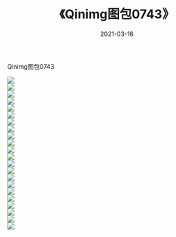 ﻿---
layout: post
title:  《Qinimg图包0743》
date:   2021-03-16
img: http://imgx.orgx.ga/Qinimg图包/Qinimg图包0743/000.jpg
categories: [美女, 清纯, 唯美]
---

Qinimg图包0743

 ![](http://imgx.orgx.ga/Qinimg图包/Qinimg图包0743/001.jpg) <br>![](http://imgx.orgx.ga/Qinimg图包/Qinimg图包0743/002.jpg) <br>![](http://imgx.orgx.ga/Qinimg图包/Qinimg图包0743/003.jpg) <br>![](http://imgx.orgx.ga/Qinimg图包/Qinimg图包0743/004.jpg) <br>![](http://imgx.orgx.ga/Qinimg图包/Qinimg图包0743/005.jpg) <br>![](http://imgx.orgx.ga/Qinimg图包/Qinimg图包0743/006.jpg) <br>![](http://imgx.orgx.ga/Qinimg图包/Qinimg图包0743/007.jpg) <br>![](http://imgx.orgx.ga/Qinimg图包/Qinimg图包0743/008.jpg) <br>![](http://imgx.orgx.ga/Qinimg图包/Qinimg图包0743/009.jpg) <br>![](http://imgx.orgx.ga/Qinimg图包/Qinimg图包0743/010.jpg) <br>![](http://imgx.orgx.ga/Qinimg图包/Qinimg图包0743/011.jpg) <br>![](http://imgx.orgx.ga/Qinimg图包/Qinimg图包0743/012.jpg) <br>![](http://imgx.orgx.ga/Qinimg图包/Qinimg图包0743/013.jpg) <br>![](http://imgx.orgx.ga/Qinimg图包/Qinimg图包0743/014.jpg) <br>![](http://imgx.orgx.ga/Qinimg图包/Qinimg图包0743/015.jpg) <br>![](http://imgx.orgx.ga/Qinimg图包/Qinimg图包0743/016.jpg) <br>![](http://imgx.orgx.ga/Qinimg图包/Qinimg图包0743/017.jpg) <br>![](http://imgx.orgx.ga/Qinimg图包/Qinimg图包0743/018.jpg) <br>![](http://imgx.orgx.ga/Qinimg图包/Qinimg图包0743/019.jpg) <br>![](http://imgx.orgx.ga/Qinimg图包/Qinimg图包0743/020.jpg) <br>![](http://imgx.orgx.ga/Qinimg图包/Qinimg图包0743/021.jpg) <br>![](http://imgx.orgx.ga/Qinimg图包/Qinimg图包0743/022.jpg) <br>